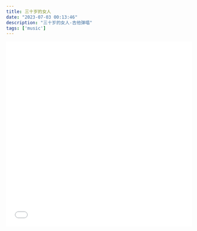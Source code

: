 ```yaml
---
title: 三十岁的女人
date: "2023-07-03 00:13:46"
description: "三十岁的女人-吉他弹唱"
tags: ['music']
---
```


<iframe src="//player.bilibili.com/player.html?aid=742906598&bvid=BV1Ak4y1M73i&cid=1182994472&page=1" allowfullscreen="allowfullscreen" width="100%" height="500" scrolling="no" frameborder="0" sandbox="allow-top-navigation allow-same-origin allow-forms allow-scripts"> </iframe>
